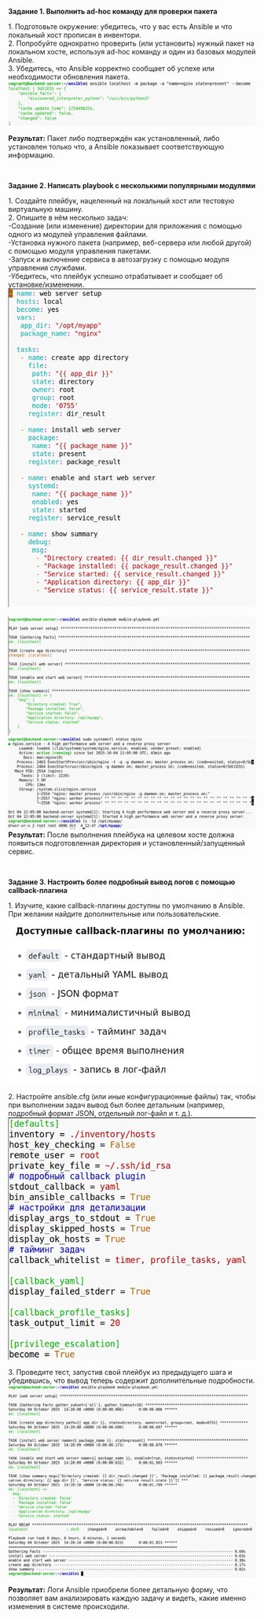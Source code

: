 **Задание 1. Выполнить ad-hoc команду для проверки пакета**

1\. Подготовьте окружение: убедитесь, что у вас есть Ansible и что локальный хост прописан в инвентори.  
2\. Попробуйте однократно проверить (или установить) нужный пакет на локальном хосте, используя ad-hoc команду и один из базовых модулей Ansible.  
3\. Убедитесь, что Ansible корректно сообщает об успехе или необходимости обновления пакета.  
![a645744148dbe635da777b57d22d97e1.png](../../../_resources/a645744148dbe635da777b57d22d97e1.png)

**Результат:** Пакет либо подтверждён как установленный, либо установлен только что, а Ansible показывает соответствующую информацию.

&nbsp;

**Задание 2. Написать playbook с несколькими популярными модулями**

1\. Создайте плейбук, нацеленный на локальный хост или тестовую виртуальную машину.  
2\. Опишите в нём несколько задач:  
\-Создание (или изменение) директории для приложения с помощью одного из модулей управления файлами.  
\-Установка нужного пакета (например, веб-сервера или любой другой) с помощью модуля управления пакетами.  
\-Запуск и включение сервиса в автозагрузку с помощью модуля управления службами.  
\-Убедитесь, что плейбук успешно отрабатывает и сообщает об установке/изменении.  
![e9348cc1cfb32d3ef673a933a65e7d19.png](../../../_resources/e9348cc1cfb32d3ef673a933a65e7d19.png)  
<br/>![b6787a52099b9c15de962ed2623c07bf.png](../../../_resources/b6787a52099b9c15de962ed2623c07bf.png)  
![473b5e7f478c24007378d903528e1f9a.png](../../../_resources/473b5e7f478c24007378d903528e1f9a.png)  
**Результат:** После выполнения плейбука на целевом хосте должна появиться подготовленная директория и установленный/запущенный сервис.

&nbsp;

**Задание 3. Настроить более подробный вывод логов с помощью callback-плагина**

1\. Изучите, какие callback-плагины доступны по умолчанию в Ansible. При желании найдите дополнительные или пользовательские.  
![35f880311a4a31a2bb2796c33f690e2f.png](../../../_resources/35f880311a4a31a2bb2796c33f690e2f.png)

2\. Настройте ansible.cfg (или иные конфигурационные файлы) так, чтобы при выполнении задач вывод был более детальным (например, подробный формат JSON, отдельный лог-файл и т. д.).  
![358c53e27944a2d0843325f6388777cc.png](../../../_resources/358c53e27944a2d0843325f6388777cc.png)

3\. Проведите тест, запустив свой плейбук из предыдущего шага и убедившись, что вывод теперь содержит дополнительные подробности.  
![d3ca85f55799f83cc913ad0b59748ab8.png](../../../_resources/d3ca85f55799f83cc913ad0b59748ab8.png)

**Результат:** Логи Ansible приобрели более детальную форму, что позволяет вам анализировать каждую задачу и видеть, какие именно изменения в системе происходили.